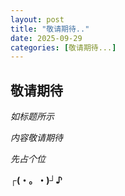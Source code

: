 ```yaml
---
layout: post
title: "敬请期待.."
date: 2025-09-29
categories: [敬请期待...]
---
```


## 敬请期待

*如标题所示*

*内容敬请期待*

*先占个位*

**┌⁠(⁠・⁠。⁠・⁠)⁠┘⁠♪**